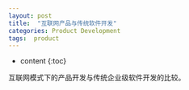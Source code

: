 ```yaml
---
layout: post
title:  "互联网产品与传统软件开发"
categories: Product Development
tags:  product
---
```


* content
{:toc}

互联网模式下的产品开发与传统企业级软件开发的比较。
